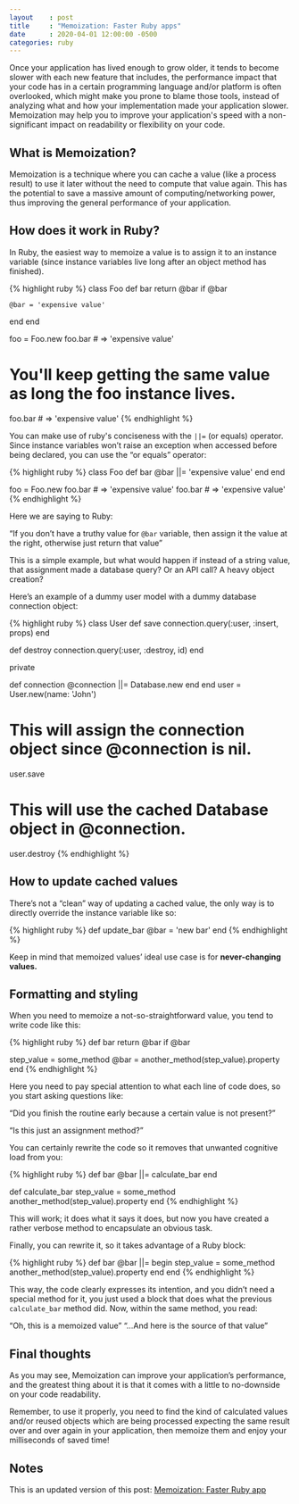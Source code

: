 ```yaml
---
layout    : post
title     : "Memoization: Faster Ruby apps"
date      : 2020-04-01 12:00:00 -0500
categories: ruby
---
```


Once your application has lived enough to grow older, it tends to become slower with each new feature that includes, the performance impact that your code has in a certain programming language and/or platform is often overlooked, which might make you prone to blame those tools, instead of analyzing what and how your implementation made your application slower. Memoization may help you to improve your application's speed with a non-significant impact on readability or flexibility on your code.

## What is Memoization?
Memoization is a technique where you can cache a value (like a process result) to use it later without the need to compute that value again. This has the potential to save a massive amount of computing/networking power, thus improving the general performance of your application.

## How does it work in Ruby?
In Ruby, the easiest way to memoize a value is to assign it to an instance variable (since instance variables live long after an object method has finished).

{% highlight ruby %}
class Foo
  def bar
    return @bar if @bar

    @bar = 'expensive value'
  end
end

foo = Foo.new
foo.bar # => 'expensive value'
# You'll keep getting the same value as long the foo instance lives.
foo.bar # => 'expensive value'
{% endhighlight %}

You can make use of ruby's conciseness with the `||=` (or equals) operator. Since instance variables won’t raise an exception when accessed before being declared, you can use the “or equals” operator:

{% highlight ruby %}
class Foo
  def bar
    @bar ||= 'expensive value'
  end
end

foo = Foo.new
foo.bar # => 'expensive value'
foo.bar # => 'expensive value'
{% endhighlight %}

Here we are saying to Ruby:

“If you don’t have a truthy value for `@bar` variable, then assign it the value at the right, otherwise just return that value”

This is a simple example, but what would happen if instead of a string value, that assignment made a database query? Or an API call? A heavy object creation?

Here’s an example of a dummy user model with a dummy database connection object:

{% highlight ruby %}
class User
  def save
    connection.query(:user, :insert, props)
  end
 
  def destroy
    connection.query(:user, :destroy, id)
  end
 
  private
 
  def connection
    @connection ||= Database.new
  end
end
user = User.new(name: 'John')
# This will assign the connection object since @connection is nil.
user.save
# This will use the cached Database object in @connection.
user.destroy
{% endhighlight %}

## How to update cached values
There’s not a “clean” way of updating a cached value, the only way is to directly override the instance variable like so:

{% highlight ruby %}
def update_bar
  @bar = 'new bar'
end
{% endhighlight %}

Keep in mind that memoized values’ ideal use case is for **never-changing values.**

## Formatting and styling
When you need to memoize a not-so-straightforward value, you tend to write code like this:

{% highlight ruby %}
def bar
  return @bar if @bar

  step_value = some_method
  @bar = another_method(step_value).property
end
{% endhighlight %}

Here you need to pay special attention to what each line of code does, so you start asking questions like: 

“Did you finish the routine early because a certain value is not present?”

“Is this just an assignment method?”

You can certainly rewrite the code so it removes that unwanted cognitive load from you:

{% highlight ruby %}
def bar
  @bar ||= calculate_bar
end

def calculate_bar
  step_value = some_method
  another_method(step_value).property
end
{% endhighlight %}

This will work; it does what it says it does, but now you have created a rather verbose method to encapsulate an obvious task.

Finally, you can rewrite it, so it takes advantage of a Ruby block:

{% highlight ruby %}
def bar
  @bar ||= begin
    step_value = some_method
    another_method(step_value).property
  end
end
{% endhighlight %}

This way, the code clearly expresses its intention, and you didn’t need a special method for it, you just used a block that does what the previous `calculate_bar` method did. Now, within the same method, you read: 

“Oh, this is a memoized value”
“…And here is the source of that value”

## Final thoughts
As you may see, Memoization can improve your application’s performance, and the greatest thing about it is that it comes with a little to no-downside on your code readability.

Remember, to use it properly, you need to find the kind of calculated values and/or reused objects which are being processed expecting the same result over and over again in your application, then memoize them and enjoy your milliseconds of saved time!

## Notes
This is an updated version of this post:
[Memoization: Faster Ruby app](http://tangosource.com/blog/memoization-faster-ruby-app/)
